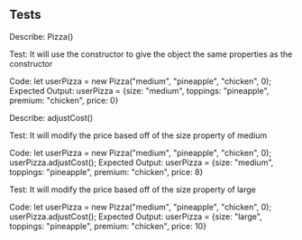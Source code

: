 ## Tests

Describe:   Pizza()

Test: It will use the constructor to give the object the same properties as the constructor

Code:
      let userPizza = new Pizza("medium", "pineapple", "chicken", 0);
Expected Output:
      userPizza = {size: "medium", toppings: "pineapple", premium: "chicken", price: 0}

Describe:   adjustCost()

Test: It will modify the price based off of the size property of medium

Code:
      let userPizza = new Pizza("medium", "pineapple", "chicken", 0);
      userPizza.adjustCost();
Expected Output:
      userPizza = {size: "medium", toppings: "pineapple", premium: "chicken", price: 8}

Test: It will modify the price based off of the size property of large

Code:
      let userPizza = new Pizza("medium", "pineapple", "chicken", 0);
      userPizza.adjustCost();
Expected Output:
      userPizza = {size: "large", toppings: "pineapple", premium: "chicken", price: 10}
            
      